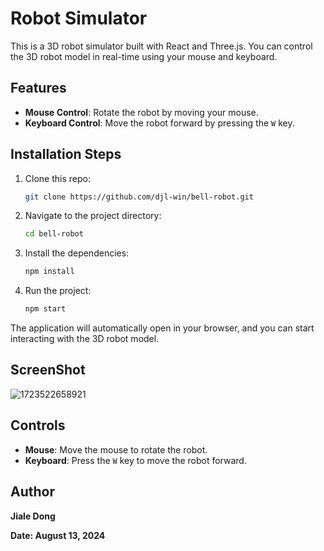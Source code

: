 # Robot Simulator

This is a 3D robot simulator built with React and Three.js. You can control the 3D robot model in real-time using your mouse and keyboard.

## Features

- **Mouse Control**: Rotate the robot by moving your mouse.
- **Keyboard Control**: Move the robot forward by pressing the `W` key.

## Installation Steps

1. Clone this repo:

    ```bash
    git clone https://github.com/djl-win/bell-robot.git
    ```

2. Navigate to the project directory:

    ```bash
    cd bell-robot
    ````

3. Install the dependencies:

    ```bash
    npm install
    ```

4. Run the project:

    ```bash
    npm start
    ```

The application will automatically open in your browser, and you can start interacting with the 3D robot model.


## ScreenShot
![1723522658921](https://github.com/user-attachments/assets/bba40cb0-3c43-42f3-a1a7-eef0f2cb28cb)


## Controls

- **Mouse**: Move the mouse to rotate the robot.
- **Keyboard**: Press the `W` key to move the robot forward.

## Author

**Jiale Dong**

**Date: August 13, 2024**
